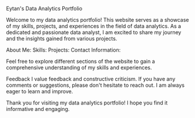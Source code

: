 Eytan's Data Analytics Portfolio

Welcome to my data analytics portfolio! This website serves as a showcase of my skills, projects, and experiences in the field of data analytics. As a dedicated and passionate data analyst, I am excited to share my journey and the insights gained from various projects.

About Me: 
Skills: 
Projects: 
Contact Information: 

Feel free to explore different sections of the website to gain a comprehensive understanding of my skills and experiences. 

Feedback
I value feedback and constructive criticism. If you have any comments or suggestions, please don't hesitate to reach out. I am always eager to learn and improve.

Thank you for visiting my data analytics portfolio! I hope you find it informative and engaging.
